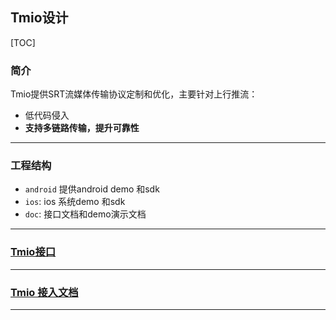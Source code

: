 ## Tmio设计

[TOC]

### 简介

Tmio提供SRT流媒体传输协议定制和优化，主要针对上行推流：

* 低代码侵入
* __支持多链路传输，提升可靠性__

-----

### 工程结构

- `android` 提供android demo 和sdk
- `ios`: ios 系统demo 和sdk
- `doc`: 接口文档和demo演示文档

----

### [Tmio接口](doc/API接口/README.md)

---

### [Tmio 接入文档](doc/接入文档/Tmio%20接入流程说明.md)

---


